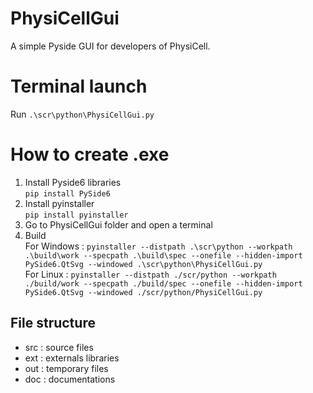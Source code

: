 # PhysiCellGui
A simple Pyside GUI for developers of PhysiCell.

# Terminal launch
Run `.\scr\python\PhysiCellGui.py`

# How to create .exe
1. Install Pyside6 libraries\
    `pip install PySide6`
2. Install pyinstaller\
    `pip install pyinstaller`
3. Go to PhysiCellGui folder and open a terminal
4. Build\
   For Windows : `pyinstaller --distpath .\scr\python --workpath .\build\work --specpath .\build\spec --onefile --hidden-import PySide6.QtSvg --windowed .\scr\python\PhysiCellGui.py`\
   For Linux : `pyinstaller --distpath ./scr/python --workpath ./build/work --specpath ./build/spec --onefile --hidden-import PySide6.QtSvg --windowed ./scr/python/PhysiCellGui.py`

## File structure

- src : source files
- ext : externals libraries
- out : temporary files
- doc : documentations